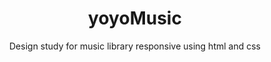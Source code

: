 <h1 align="center">yoyoMusic</h1>
<p align="center"> Design study for music library responsive using html and css</p>


